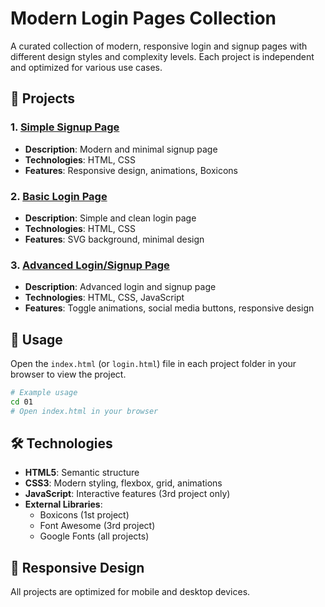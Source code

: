 # Modern Login Pages Collection

A curated collection of modern, responsive login and signup pages with different design styles and complexity levels. Each project is independent and optimized for various use cases.

## 📁 Projects

### 1. [Simple Signup Page](./01/)

- **Description**: Modern and minimal signup page
- **Technologies**: HTML, CSS
- **Features**: Responsive design, animations, Boxicons

### 2. [Basic Login Page](./02/)

- **Description**: Simple and clean login page
- **Technologies**: HTML, CSS
- **Features**: SVG background, minimal design

### 3. [Advanced Login/Signup Page](./03/)

- **Description**: Advanced login and signup page
- **Technologies**: HTML, CSS, JavaScript
- **Features**: Toggle animations, social media buttons, responsive design

## 🚀 Usage

Open the `index.html` (or `login.html`) file in each project folder in your browser to view the project.

```bash
# Example usage
cd 01
# Open index.html in your browser
```

## 🛠️ Technologies

- **HTML5**: Semantic structure
- **CSS3**: Modern styling, flexbox, grid, animations
- **JavaScript**: Interactive features (3rd project only)
- **External Libraries**:
  - Boxicons (1st project)
  - Font Awesome (3rd project)
  - Google Fonts (all projects)

## 📱 Responsive Design

All projects are optimized for mobile and desktop devices.

